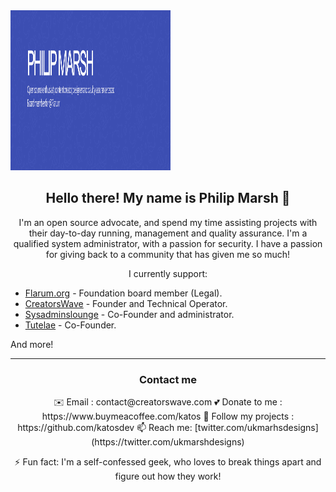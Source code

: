 <img width="256" height="256" src="https://raw.githubusercontent.com/katosdev/katosdev/master/gh-header-image-cropped.png" />

<h2 align="center">Hello there! My name is Philip Marsh 👋</h2>
<p align="center">
    I'm an open source advocate, and spend my time assisting projects with their day-to-day running, management and quality assurance.
    I'm a qualified system administrator, with a passion for security. I have a passion for giving back to a community that has given me so much!
    </p>

<p align="center">
    I currently support: 
    <ul>
        <li><a href="https://github.com/flarum">Flarum.org</a> - Foundation board member (Legal).</li>
        <li><a href="https://creatorswave.com/">CreatorsWave</a> - Founder and Technical Operator.</li>
        <li><a href="https://sysadminslounge.com/">Sysadminslounge</a> - Co-Founder and administrator.</li>
        <li><a href="https://tutelae.net/">Tutelae</a> - Co-Founder.</li>
</ul>
    And more!
</p>

<hr>
<h3 align="center">Contact me</h3>
<p align="center">
    ✉️ Email : contact@creatorswave.com
    💕 Donate to me : https://www.buymeacoffee.com/katos 
    👀 Follow my projects : https://github.com/katosdev
    📫 Reach me: [twitter.com/ukmarhsdesigns](https://twitter.com/ukmarshdesigns)
</p>

<p align="center">
  ⚡️ Fun fact: I'm a self-confessed geek, who loves to break things apart and figure out how they work! 
  </p>
